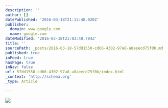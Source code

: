 ```yaml
---
description: ''
author: []
datePublished: '2016-03-18T21:13:48.020Z'
publisher:
  domain: www.google.com
  name: google.com
dateModified: '2016-03-18T21:03:48.784Z'
title: ''
sourcePath: _posts/2016-03-18-57dd1550-cd66-4302-97a8-a8aeecd75f0b.md
published: true
inFeed: true
hasPage: true
inNav: false
url: 57dd1550-cd66-4302-97a8-a8aeecd75f0b/index.html
_context: 'http://schema.org'
_type: Article

---
```

![](http://static3.commissionstories.com/2503/08_2009197kns211__simage.jpg)